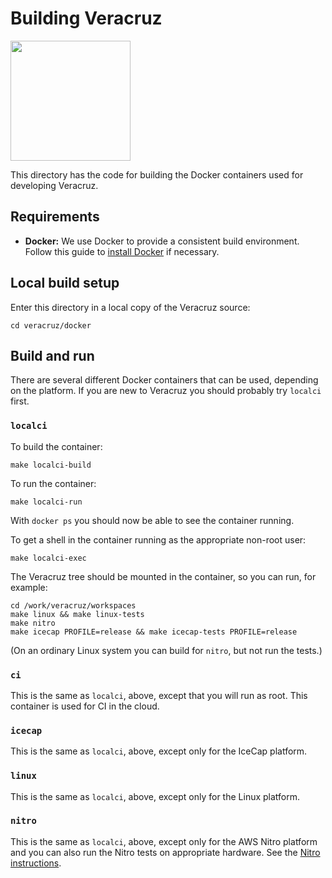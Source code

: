 # Building Veracruz

<img src = "https://confidentialcomputing.io/wp-content/uploads/sites/10/2022/07/cc_consortium-color.svg" width=192>

This directory has the code for building the Docker containers used
for developing Veracruz.

## Requirements

- **Docker:**
We use Docker to provide a consistent build environment.  Follow this guide to [install Docker](https://docs.docker.com/engine/install/) if necessary.

## Local build setup

Enter this directory in a local copy of the Veracruz source:
```
cd veracruz/docker
```

## Build and run

There are several different Docker containers that can be used,
depending on the platform. If you are new to Veracruz you should
probably try `localci` first.

### `localci`

To build the container:
```
make localci-build
```

To run the container:
```
make localci-run
```

With `docker ps` you should now be able to see the container running.

To get a shell in the container running as the appropriate non-root user:
```
make localci-exec
```

The Veracruz tree should be mounted in the container, so you can run,
for example:
```
cd /work/veracruz/workspaces
make linux && make linux-tests
make nitro
make icecap PROFILE=release && make icecap-tests PROFILE=release
```

(On an ordinary Linux system you can build for `nitro`, but not run
the tests.)

### `ci`

This is the same as `localci`, above, except that you will run as
root. This container is used for CI in the cloud.

### `icecap`

This is the same as `localci`, above, except only for the IceCap
platform.

### `linux`

This is the same as `localci`, above, except only for the Linux
platform.

### `nitro`

This is the same as `localci`, above, except only for the AWS Nitro
platform and you can also run the Nitro tests on appropriate hardware.
See the [Nitro instructions](../NITRO_INSTRUCTIONS.markdown).
